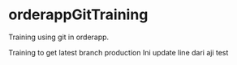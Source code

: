 # orderappGitTraining

Training using git in orderapp.

Training to get latest branch production
Ini update line dari aji
test
